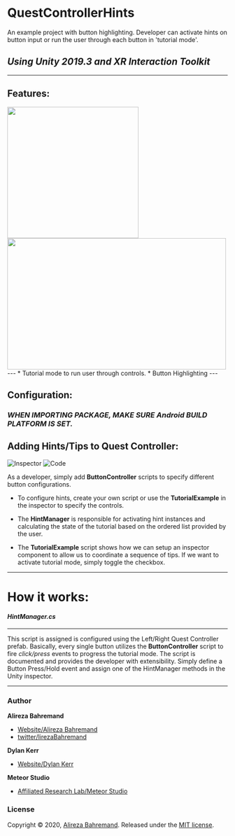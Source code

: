 # QuestControllerHints
An example project with button highlighting. Developer can activate hints on button input or run the user through each button in 'tutorial mode'.

## *Using Unity 2019.3 and XR Interaction Toolkit*

---

## Features:
<!-- ![AllControls](https://i.imgur.com/k8ZTnvN.gif) -->
<!-- ![Features](https://i.imgur.com/SaJavJx.gif) -->
<img src="https://i.imgur.com/k8ZTnvN.gif" width="300" height="300"/>
<img src="https://i.imgur.com/SaJavJx.gif" width="500" height="300"/>
</br>
---
* Tutorial mode to run user through controls.
* Button Highlighting
---

## Configuration:

### *WHEN IMPORTING PACKAGE, MAKE SURE Android BUILD PLATFORM IS SET.*

## Adding Hints/Tips to Quest Controller:
![Inspector](https://i.imgur.com/lWMR7J0.png)
![Code](https://i.imgur.com/LPwuV9a.png)

As a developer, simply add **ButtonController** scripts to specify different button configurations. 
* To configure hints, create your own script or use the **TutorialExample** in the inspector to specify the controls.

* The **HintManager** is responsible for activating hint instances and calculating the state of the tutorial based on the ordered list provided by the user.
* The **TutorialExample** script shows how we can setup an inspector component to allow us to coordinate a sequence of tips. If we want to activate tutorial mode, simply toggle the checkbox.
---

# How it works:

#### *HintManager.cs*
---
This script is assigned is configured using the Left/Right Quest Controller prefab. 
Basically, every single button utilizes the **ButtonController** script to fire _click/press_ events to progress the tutorial mode.
The script is documented and provides the developer with extensibility. Simply define a Button Press/Hold event and assign one of the HintManager methods in the Unity inspector.

---


### Author

**Alireza Bahremand**

* [Website/Alireza Bahremand](https://www.alirezabahremand.com/)
* [twitter/lirezaBahremand](https://twitter.com/lirezabahremand)

**Dylan Kerr**
* [Website/Dylan Kerr](https://www.djkerrdesign.com/)

**Meteor Studio**
* [Affiliated Research Lab/Meteor Studio](https://meteor.ame.asu.edu/)

### License

Copyright © 2020, [Alireza Bahremand](https://github.com/TheWiselyBearded).
Released under the [MIT license](LICENSE).